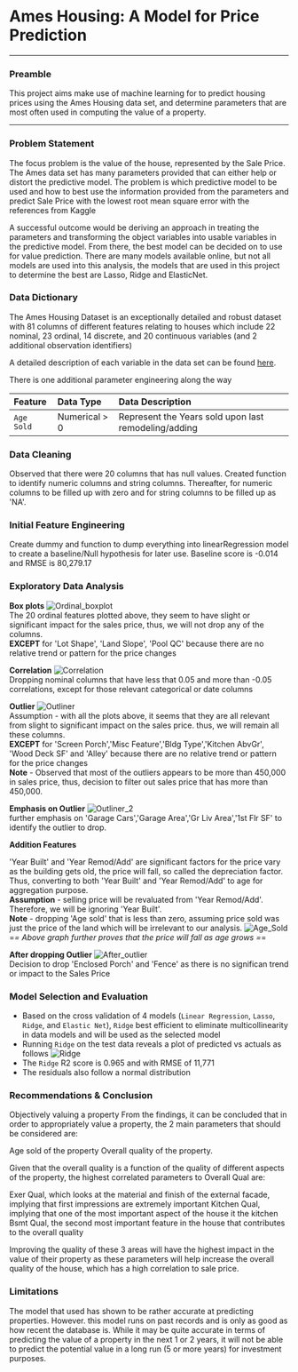 # Ames Housing: A Model for Price Prediction
---

### Preamble
This project aims make use of machine learning for to predict housing prices using the Ames Housing data set, and determine parameters that are most often used in computing the value of a property.

---

### Problem Statement
The focus problem is the value of the house, represented by the Sale Price. The Ames data set has many parameters provided that can either help or distort the predictive model. The problem is which predictive model to be used and how to best use the information provided from the parameters and predict Sale Price with the lowest root mean square error with the references from Kaggle 

A successful outcome would be deriving an approach in treating the parameters and transforming the object variables into usable variables in the predictive model. From there, the best model can be decided on to use for value prediction. There are many models available online, but not all models are used into this analysis, the models that are used in this project to determine the best are Lasso, Ridge and ElasticNet.


### Data Dictionary
The Ames Housing Dataset is an exceptionally detailed and robust dataset with 81 columns of different features relating to houses which include 22 nominal, 23 ordinal, 14 discrete, and 20 continuous variables (and 2 additional observation identifiers)

A detailed description of each variable in the data set can be found [here](http://jse.amstat.org/v19n3/decock/DataDocumentation.txt).

There is one additional parameter engineering along the way

|Feature|Data Type|Data Description|
|:--|:--|:--|
|`Age Sold`|Numerical > 0|Represent the Years sold upon last remodeling/adding|

### Data Cleaning
Observed that there were 20 columns that has null values. Created function to identify numeric columns and string columns. Thereafter, for numeric columns to be filled up with zero and for string columns to be filled up as 'NA'.

### Initial Feature Engineering
Create dummy and function to dump everything into linearRegression model to create a baseline/Null hypothesis for later use.
Baseline score is -0.014 and RMSE is 80,279.17

### Exploratory Data Analysis
**Box plots**
![Ordinal_boxplot](./Image/Ordinal_boxplot.png)<br>
The 20 ordinal features plotted above, they seem to have slight or significant impact for the sales price, thus, we will not drop any of the columns.<br>
**EXCEPT** for 'Lot Shape', 'Land Slope', 'Pool QC' because there are no relative trend or pattern for the price changes

**Correlation**
![Correlation](./Image/Correlation.PNG)<br>
Dropping nominal columns that have less that 0.05 and more than -0.05 correlations, except for those relevant categorical or date columns

**Outlier**
![Outliner](./Image/Outlier.png)<br>
Assumption - with all the plots above, it seems that they are all relevant from slight to significant impact on the sales price. thus, we will remain all these columns. <br>
**EXCEPT** for 'Screen Porch','Misc Feature','Bldg Type','Kitchen AbvGr', 'Wood Deck SF' and 'Alley' because there are no relative trend or pattern for the price changes <br>
**Note** - Observed that most of the outliers appears to be more than 450,000 in sales price, thus, decision to filter out sales price that has more than 450,000.

**Emphasis on Outlier**
![Outliner_2](./Image/Outlier_2.png)<br>
further emphasis on 'Garage Cars','Garage Area','Gr Liv Area','1st Flr SF' to identify the outlier to drop.


**Addition Features**

'Year Built' and 'Year Remod/Add' are significant factors for the price vary as the building gets old, the price will fall, so called the depreciation factor. Thus, converting to both 'Year Built' and 'Year Remod/Add' to age for aggregation purpose.<br>
<b>Assumption</b> - selling price will be revaluated from 'Year Remod/Add'. Therefore, we will be ignoring 'Year Built'. <br>
<b>Note</b> - dropping 'Age sold' that is less than zero, assuming price sold was just the price of the land which will be irrelevant to our analysis.
![Age_Sold](./Image/Age_Sold.png)<br>
 =*= Above graph further proves that the price will fall as age grows =*=

**After dropping Outlier**
![After_outlier](./Image/After_outlier.png)<br>
Decision to drop 'Enclosed Porch' and 'Fence' as there is no significan trend or impact to the Sales Price


### Model Selection and Evaluation
- Based on the cross validation of 4 models (`Linear Regression`, `Lasso`, `Ridge`, and `Elastic Net`), `Ridge` best efficient to eliminate multicollinearity in data models and will be used as the selected model
- Running `Ridge` on the test data reveals a plot of predicted vs actuals as follows
![Ridge](./Image/Ridge.png)<br>
- The `Ridge` R2 score is 0.965 and with RMSE of 11,771
- The residuals also follow a normal distribution

### Recommendations & Conclusion

Objectively valuing a property From the findings, it can be concluded that in order to appropriately value a property, the 2 main parameters that should be considered are:

Age sold of the property
Overall quality of the property.

Given that the overall quality is a function of the quality of different aspects of the property, the highest correlated parameters to Overall Qual are:

Exer Qual, which looks at the material and finish of the external facade, implying that first impressions are extremely important
Kitchen Qual, implying that one of the most important aspect of the house it the kitchen
Bsmt Qual, the second most important feature in the house that contributes to the overall quality

Improving the quality of these 3 areas will have the highest impact in the value of their property as these parameters will help increase the overall quality of the house, which has a high correlation to sale price.

### Limitations
The model that used has shown to be rather accurate at predicting properties. However. this model runs on past records and is only as good as how recent the database is. While it may be quite accurate in terms of predicting the value of a property in the next 1 or 2 years, it will not be able to predict the potential value in a long run (5 or more years) for investment purposes.


